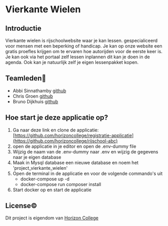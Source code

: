 # Vierkante Wielen

## Introductie

Vierkante wielen is rijschoolwebsite waar je kan lessen. gespecialiceerd voor mensen met een beperking of handicap. Je kan op onze website een gratis proefles krijgen om te ervaren hoe autorijden voor de eerste keer is. Je kan ook via het portaal zelf lessen inplannen dit kan je doen in de agenda. Ook kan je natuurlijk zelf je eigen lessenpakket kopen.

## Teamleden👥️
- Abbi Sinnathamby [github](https://github.com/Abbi159357)
- Chris Groen [github](https://github.com/166389)
- Bruno Dijkhuis [github](https://github.com/Bruntho2802)

## Hoe start je deze applicatie op?
 1. Ga naar deze link en clone de applicatie: [https://github.com/horizoncollege/registratie-applicatie](https://github.com/horizoncollege/rijschool-abc)
 2. open de applicatie in je editor en open de .env-dummy file
 3. Wijzig de naam van de .env-dummy naar .env en wijzig de gegevens naar je eigen database
 4. Maak in Mysql database een nieuwe database en noem het 'project_vierkante_wielen'
 5. Open de terminal in de applicatie en voor de volgende commando's uit
    - docker-compose up -d
    - docker-compose run composer install  
 6. Start docker op en start de applicatie



## License©️

Dit project is eigendom van [Horizon College](https://www.horizoncollege.nl/)



